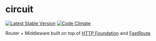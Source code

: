 # circuit
[![Latest Stable Version](https://poser.pugx.org/brokencube/circuit/v/stable)](https://packagist.org/packages/brokencube/circuit)
[![Code Climate](https://codeclimate.com/github/brokencube/circuit/badges/gpa.svg)](https://codeclimate.com/github/brokencube/circuit) 

Router + Middleware built on top of [HTTP Foundation](https://github.com/symfony/http-foundation) and [FastRoute](https://github.com/nikic/FastRoute)
